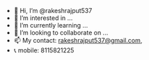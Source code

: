 - 👋 Hi, I’m @rakeshrajput537
- 👀 I’m interested in ...
- 🌱 I’m currently learning ...
- 💞️ I’m looking to collaborate on ...
- 📫 My contact: rakeshrajput537@gmail.com, 
- 📞 mobile: 8115821225

<!---
rakeshrajput537/rakeshrajput537 is a ✨ special ✨ repository because its `README.md` (this file) appears on your GitHub profile.
You can click the Preview link to take a look at your changes.
--->
